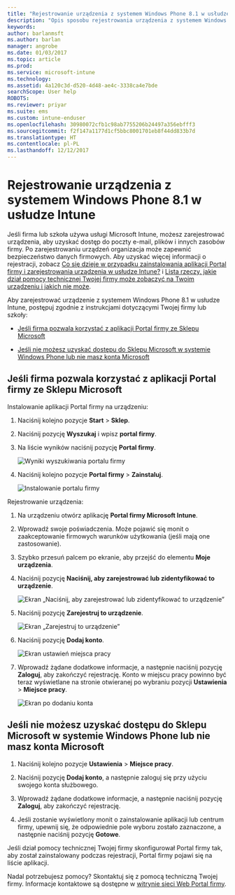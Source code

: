 ```yaml
---
title: "Rejestrowanie urządzenia z systemem Windows Phone 8.1 w usłudze Intune | Microsoft Docs"
description: "Opis sposobu rejestrowania urządzenia z systemem Windows 8.1 w usłudze Intune"
keywords: 
author: barlanmsft
ms.author: barlan
manager: angrobe
ms.date: 01/03/2017
ms.topic: article
ms.prod: 
ms.service: microsoft-intune
ms.technology: 
ms.assetid: 4a120c3d-d520-4d48-ae4c-3338ca4e7bde
searchScope: User help
ROBOTS: 
ms.reviewer: priyar
ms.suite: ems
ms.custom: intune-enduser
ms.openlocfilehash: 30980072cfb1c98ab7755206b24497a356ebfff3
ms.sourcegitcommit: f2f147a1177d1cf5bbc8001701eb8f44dd833b7d
ms.translationtype: HT
ms.contentlocale: pl-PL
ms.lasthandoff: 12/12/2017
---
```

# <a name="enroll-your-windows-phone-81-device-in-intune"></a>Rejestrowanie urządzenia z systemem Windows Phone 8.1 w usłudze Intune

Jeśli firma lub szkoła używa usługi Microsoft Intune, możesz zarejestrować urządzenia, aby uzyskać dostęp do poczty e-mail, plików i innych zasobów firmy. Po zarejestrowaniu urządzeń organizacja może zapewnić bezpieczeństwo danych firmowych. Aby uzyskać więcej informacji o rejestracji, zobacz [Co się dzieje w przypadku zainstalowania aplikacji Portal firmy i zarejestrowania urządzenia w usłudze Intune?](what-happens-if-you-install-the-company-portal-app-and-enroll-your-device-in-intune-windows.md) i [Lista rzeczy, jakie dział pomocy technicznej Twojej firmy może zobaczyć na Twoim urządzeniu i jakich nie może](what-info-can-your-company-see-when-you-enroll-your-device-in-intune.md).


Aby zarejestrować urządzenie z systemem Windows Phone 8.1 w usłudze Intune, postępuj zgodnie z instrukcjami dotyczącymi Twojej firmy lub szkoły:

-   [Jeśli firma pozwala korzystać z aplikacji Portal firmy ze Sklepu Microsoft](#if-your-company-lets-you-use-the-company-portal-from-the-windows-store)

-   [Jeśli nie możesz uzyskać dostępu do Sklepu Microsoft w systemie Windows Phone lub nie masz konta Microsoft](#if-you-are-not-allowed-to-access-the-windows-store-from-your-windows-phone-or-if-you-do-not-have-a-microsoft-account)

## <a name="if-your-company-lets-you-use-the-company-portal-from-the-microsoft-store"></a>Jeśli firma pozwala korzystać z aplikacji Portal firmy ze Sklepu Microsoft
Instalowanie aplikacji Portal firmy na urządzeniu:

1.  Naciśnij kolejno pozycje **Start** &gt; **Sklep**.

2.  Naciśnij pozycję **Wyszukaj** i wpisz **portal firmy**.

3.  Na liście wyników naciśnij pozycję **Portal firmy**.

    ![Wyniki wyszukiwania portalu firmy](./media/WP81-1-CP-search-store-v2.png)

4.  Naciśnij kolejno pozycje **Portal firmy** &gt; **Zainstaluj**.

    ![Instalowanie portalu firmy](./media/WP81-2-CP-install-v2.png)

Rejestrowanie urządzenia:

1.  Na urządzeniu otwórz aplikację **Portal firmy Microsoft Intune**.

2.  Wprowadź swoje poświadczenia. Może pojawić się monit o zaakceptowanie firmowych warunków użytkowania (jeśli mają one zastosowanie).

3.  Szybko przesuń palcem po ekranie, aby przejść do elementu **Moje urządzenia**.

4.  Naciśnij pozycję **Naciśnij, aby zarejestrować lub zidentyfikować to urządzenie**.

    ![Ekran „Naciśnij, aby zarejestrować lub zidentyfikować to urządzenie”](./media/WP81-enroll-1-swipe-my-devices.png)

5.  Naciśnij pozycję **Zarejestruj to urządzenie**.

    ![Ekran „Zarejestruj to urządzenie”](./media/WP81-enroll-2-enroll-this-device.png)

6.  Naciśnij pozycję **Dodaj konto**.

    ![Ekran ustawień miejsca pracy](./media/WP81-enroll-3-workplace-add-acct.png)

7.  Wprowadź żądane dodatkowe informacje, a następnie naciśnij pozycję **Zaloguj**, aby zakończyć rejestrację. Konto w miejscu pracy powinno być teraz wyświetlane na stronie otwieranej po wybraniu pozycji **Ustawienia** &gt; **Miejsce pracy**.

    ![Ekran po dodaniu konta](./media/WP81-enroll-4-account-added.png)

## <a name="if-you-are-not-allowed-to-access-the-microsoft-store-from-your-windows-phone-or-if-you-do-not-have-a-microsoft-account"></a>Jeśli nie możesz uzyskać dostępu do Sklepu Microsoft w systemie Windows Phone lub nie masz konta Microsoft

1.  Naciśnij kolejno pozycje **Ustawienia** &gt; **Miejsce pracy**.

2.  Naciśnij pozycję **Dodaj konto**, a następnie zaloguj się przy użyciu swojego konta służbowego.

3.  Wprowadź żądane dodatkowe informacje, a następnie naciśnij pozycję **Zaloguj**, aby zakończyć rejestrację.

4.  Jeśli zostanie wyświetlony monit o zainstalowanie aplikacji lub centrum firmy, upewnij się, że odpowiednie pole wyboru zostało zaznaczone, a następnie naciśnij pozycję **Gotowe**.

Jeśli dział pomocy technicznej Twojej firmy skonfigurował Portal firmy tak, aby został zainstalowany podczas rejestracji, Portal firmy pojawi się na liście aplikacji.

Nadal potrzebujesz pomocy? Skontaktuj się z pomocą techniczną Twojej firmy. Informacje kontaktowe są dostępne w [witrynie sieci Web Portal firmy](https://portal.manage.microsoft.com#HelpDeskDialog).
